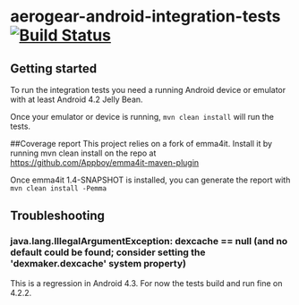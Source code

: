 aerogear-android-integration-tests [![Build Status](https://travis-ci.org/aerogear/aerogear-android-integration-tests.png)](https://travis-ci.org/aerogear/aerogear-android-integration-tests)
==================================
## Getting started
To run the integration tests you need a running Android device or emulator with at least Android 4.2 Jelly Bean.

Once your emulator or device is running, `mvn clean install` will run the tests.

##Coverage report
This project relies on a fork of emma4it.  Install it by running mvn clean install on the repo at https://github.com/Appboy/emma4it-maven-plugin

Once emma4it 1.4-SNAPSHOT is installed, you can generate the report with `mvn clean install -Pemma`

## Troubleshooting

### java.lang.IllegalArgumentException: dexcache == null (and no default could be found; consider setting the 'dexmaker.dexcache' system property)

This is a regression in Android 4.3.  For now the tests build and run fine on 4.2.2.  
